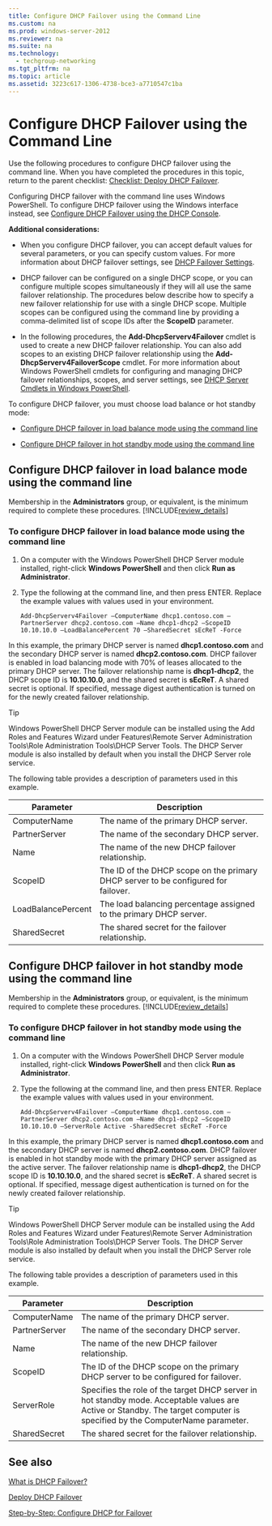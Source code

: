 ```yaml
---
title: Configure DHCP Failover using the Command Line
ms.custom: na
ms.prod: windows-server-2012
ms.reviewer: na
ms.suite: na
ms.technology: 
  - techgroup-networking
ms.tgt_pltfrm: na
ms.topic: article
ms.assetid: 3223c617-1306-4738-bce3-a7710547c1ba
---
```

# Configure DHCP Failover using the Command Line
Use the following procedures to configure DHCP failover using the command line. When you have completed the procedures in this topic, return to the parent checklist: [Checklist: Deploy DHCP Failover](../Topic/Checklist--Deploy-DHCP-Failover.md).  
  
Configuring DHCP failover with the command line uses Windows PowerShell. To configure DHCP failover using the Windows interface instead, see [Configure DHCP Failover using the DHCP Console](../Topic/Configure-DHCP-Failover-using-the-DHCP-Console.md).  
  
**Additional considerations:**  
  
-   When you configure DHCP failover, you can accept default values for several parameters, or you can specify custom values. For more information about DHCP failover settings, see [DHCP Failover Settings](../Topic/DHCP-Failover-Settings.md).  
  
-   DHCP failover can be configured on a single DHCP scope, or you can configure multiple scopes simultaneously if they will all use the same failover relationship. The procedures below describe how to specify a new failover relationship for use with a single DHCP scope. Multiple scopes can be configured using the command line by providing a comma\-delimited list of scope IDs after the **ScopeID** parameter.  
  
-   In the following procedures, the **Add\-DhcpServerv4Failover** cmdlet is used to create a new DHCP failover relationship. You can also add scopes to an existing DHCP failover relationship using the **Add\-DhcpServerv4FailoverScope** cmdlet. For more information about Windows PowerShell cmdlets for configuring and managing DHCP failover relationships, scopes, and server settings, see [DHCP Server Cmdlets in Windows PowerShell](http://technet.microsoft.com/library/jj590751.aspx).  
  
To configure DHCP failover, you must choose load balance or hot standby mode:  
  
-   [Configure DHCP failover in load balance mode using the command line](../Topic/Configure-DHCP-Failover-using-the-Command-Line.md#cmd_line)  
  
-   [Configure DHCP failover in hot standby mode using the command line](../Topic/Configure-DHCP-Failover-using-the-Command-Line.md#hot_standby)  
  
## <a name="cmd_line"></a>Configure DHCP failover in load balance mode using the command line  
Membership in the **Administrators** group, or equivalent, is the minimum required to complete these procedures. [!INCLUDE[review_details](../Token/review_details_md.md)]  
  
### <a name="load_balance_cmd"></a>To configure DHCP failover in load balance mode using the command line  
  
1.  On a computer with the Windows PowerShell DHCP Server module installed, right\-click **Windows PowerShell** and then click **Run as Administrator**.  
  
2.  Type the following at the command line, and then press ENTER. Replace the example values with values used in your environment.  
  
    ```  
    Add-DhcpServerv4Failover –ComputerName dhcp1.contoso.com –PartnerServer dhcp2.contoso.com –Name dhcp1-dhcp2 –ScopeID 10.10.10.0 –LoadBalancePercent 70 –SharedSecret sEcReT -Force  
    ```  
  
In this example, the primary DHCP server is named **dhcp1.contoso.com** and the secondary DHCP server is named **dhcp2.contoso.com**. DHCP failover is enabled in load balancing mode with 70% of leases allocated to the primary DHCP server. The failover relationship name is **dhcp1\-dhcp2**, the DHCP scope ID is **10.10.10.0**, and the shared secret is **sEcReT**. A shared secret is optional. If specified, message digest authentication is turned on for the newly created failover relationship.  
  
> [!TIP]  
> Windows PowerShell DHCP Server module can be installed using the Add Roles and Features Wizard under Features\\Remote Server Administration Tools\\Role Administration Tools\\DHCP Server Tools. The DHCP Server module is also installed by default when you install the DHCP Server role service.  
  
The following table provides a description of parameters used in this example.  
  
|Parameter|Description|  
|-------------|---------------|  
|ComputerName|The name of the primary DHCP server.|  
|PartnerServer|The name of the secondary DHCP server.|  
|Name|The name of the new DHCP failover relationship.|  
|ScopeID|The ID of the DHCP scope on the primary DHCP server to be configured for failover.|  
|LoadBalancePercent|The load balancing percentage assigned to the primary DHCP server.|  
|SharedSecret|The shared secret for the failover relationship.|  
  
## <a name="hot_standby"></a>Configure DHCP failover in hot standby mode using the command line  
Membership in the **Administrators** group, or equivalent, is the minimum required to complete these procedures. [!INCLUDE[review_details](../Token/review_details_md.md)]  
  
### <a name="hot_standby1"></a>To configure DHCP failover in hot standby mode using the command line  
  
1.  On a computer with the Windows PowerShell DHCP Server module installed, right\-click **Windows PowerShell** and then click **Run as Administrator**.  
  
2.  Type the following at the command line, and then press ENTER. Replace the example values with values used in your environment.  
  
    ```  
    Add-DhcpServerv4Failover –ComputerName dhcp1.contoso.com –PartnerServer dhcp2.contoso.com –Name dhcp1-dhcp2 –ScopeID 10.10.10.0 –ServerRole Active -SharedSecret sEcReT -Force  
    ```  
  
In this example, the primary DHCP server is named **dhcp1.contoso.com** and the secondary DHCP server is named **dhcp2.contoso.com**. DHCP failover is enabled in hot standby mode with the primary DHCP server assigned as the active server. The failover relationship name is **dhcp1\-dhcp2**, the DHCP scope ID is **10.10.10.0**, and the shared secret is **sEcReT**. A shared secret is optional. If specified, message digest authentication is turned on for the newly created failover relationship.  
  
> [!TIP]  
> Windows PowerShell DHCP Server module can be installed using the Add Roles and Features Wizard under Features\\Remote Server Administration Tools\\Role Administration Tools\\DHCP Server Tools. The DHCP Server module is also installed by default when you install the DHCP Server role service.  
  
The following table provides a description of parameters used in this example.  
  
|Parameter|Description|  
|-------------|---------------|  
|ComputerName|The name of the primary DHCP server.|  
|PartnerServer|The name of the secondary DHCP server.|  
|Name|The name of the new DHCP failover relationship.|  
|ScopeID|The ID of the DHCP scope on the primary DHCP server to be configured for failover.|  
|ServerRole|Specifies the role of the target DHCP server in hot standby mode. Acceptable values are Active or Standby. The target computer is specified by the ComputerName parameter.|  
|SharedSecret|The shared secret for the failover relationship.|  
  
## See also  
[What is DHCP Failover?](../Topic/What-is-DHCP-Failover-.md)  
  
[Deploy DHCP Failover](../Topic/Deploy-DHCP-Failover.md)  
  
[Step-by-Step: Configure DHCP for Failover](../Topic/Step-by-Step--Configure-DHCP-for-Failover.md)  
  
